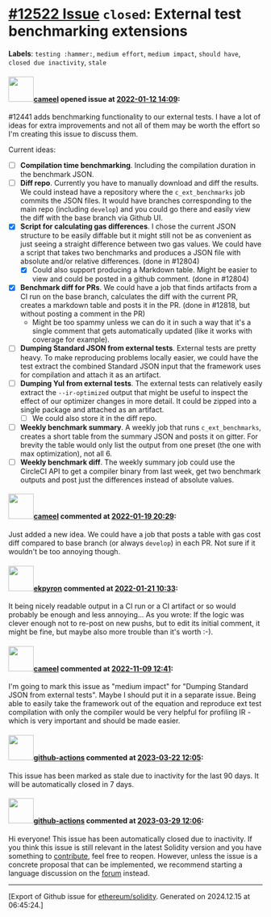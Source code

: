 # [\#12522 Issue](https://github.com/ethereum/solidity/issues/12522) `closed`: External test benchmarking extensions
**Labels**: `testing :hammer:`, `medium effort`, `medium impact`, `should have`, `closed due inactivity`, `stale`


#### <img src="https://avatars.githubusercontent.com/u/137030?v=4" width="50">[cameel](https://github.com/cameel) opened issue at [2022-01-12 14:09](https://github.com/ethereum/solidity/issues/12522):

#12441 adds benchmarking functionality to our external tests. I have a lot of ideas for extra improvements and not all of them may be worth the effort so I'm creating this issue to discuss them.

Current ideas:
- [ ] **Compilation time benchmarking**. Including the compilation duration in the benchmark JSON.
- [ ] **Diff repo**. Currently you have to manually download and diff the results. We could instead have a repository where the `c_ext_benchmarks` job commits the JSON files. It would have branches corresponding to the main repo (including `develop`) and you could go there and easily view the diff with the base branch via Github UI.
- [x] **Script for calculating gas differences**. I chose the current JSON structure to be easily diffable but it might still not be as convenient as just seeing a straight difference between two gas values. We could have a script that takes two benchmarks and produces a JSON file with absolute and/or relative differences. (done in #12804)
    - [x] Could also support producing a Markdown table. Might be easier to view and could be posted in a github comment. (done in #12804)
- [x] **Benchmark diff for PRs**. We could have a job that finds artifacts from a CI run on the base branch, calculates the diff with the current PR, creates a markdown table and posts it in the PR. (done in #12818, but without posting a comment in the PR)
    - Might be too spammy unless we can do it in such a way that it's a single comment that gets automatically updated (like it works with coverage for example).
- [ ] **Dumping Standard JSON from external tests**. External tests are pretty heavy. To make reproducing problems locally easier, we could have the test extract the combined Standard JSON input that the framework uses for compilation and attach it as an artifact.
- [ ] **Dumping Yul from external tests**. The external tests can relatively easily extract the `--ir-optimized` output that might be useful to inspect the effect of our optimizer changes in more detail. It could be zipped into a single package and attached as an artifact.
    - [ ] We could also store it in the diff repo.
- [ ] **Weekly benchmark summary**. A weekly job that runs `c_ext_benchmarks`, creates a short table from the summary JSON and posts it on gitter. For brevity the table would only list the output from one preset (the one with max optimization), not all 6.
- [ ] **Weekly benchmark diff**. The weekly summary job could use the CircleCI API to get a compiler binary from last week, get two benchmark outputs and post just the differences instead of absolute values.

#### <img src="https://avatars.githubusercontent.com/u/137030?v=4" width="50">[cameel](https://github.com/cameel) commented at [2022-01-19 20:29](https://github.com/ethereum/solidity/issues/12522#issuecomment-1016843174):

Just added a new idea. We could have a job that posts a table with gas cost diff compared to base branch (or always `develop`) in each PR. Not sure if it wouldn't be too annoying though.

#### <img src="https://avatars.githubusercontent.com/u/1347491?v=4" width="50">[ekpyron](https://github.com/ekpyron) commented at [2022-01-21 10:33](https://github.com/ethereum/solidity/issues/12522#issuecomment-1018382784):

It being nicely readable output in a CI run or a CI artifact or so would probably be enough and less annoying...
As you wrote: If the logic was clever enough not to re-post on new pushs, but to edit its initial comment, it might be fine, but maybe also more trouble than it's worth :-).

#### <img src="https://avatars.githubusercontent.com/u/137030?v=4" width="50">[cameel](https://github.com/cameel) commented at [2022-11-09 12:41](https://github.com/ethereum/solidity/issues/12522#issuecomment-1308693511):

I'm going to mark this issue as "medium impact" for "Dumping Standard JSON from external tests". Maybe I should put it in a separate issue. Being able to easily take the framework out of the equation and reproduce ext test compilation with only the compiler would be very helpful for profiling IR - which is very important and should be made easier.

#### <img src="https://avatars.githubusercontent.com/in/15368?v=4" width="50">[github-actions](https://github.com/apps/github-actions) commented at [2023-03-22 12:05](https://github.com/ethereum/solidity/issues/12522#issuecomment-1479450503):

This issue has been marked as stale due to inactivity for the last 90 days.
It will be automatically closed in 7 days.

#### <img src="https://avatars.githubusercontent.com/in/15368?v=4" width="50">[github-actions](https://github.com/apps/github-actions) commented at [2023-03-29 12:06](https://github.com/ethereum/solidity/issues/12522#issuecomment-1488478736):

Hi everyone! This issue has been automatically closed due to inactivity.
If you think this issue is still relevant in the latest Solidity version and you have something to [contribute](https://docs.soliditylang.org/en/latest/contributing.html), feel free to reopen.
However, unless the issue is a concrete proposal that can be implemented, we recommend starting a language discussion on the [forum](https://forum.soliditylang.org) instead.


-------------------------------------------------------------------------------



[Export of Github issue for [ethereum/solidity](https://github.com/ethereum/solidity). Generated on 2024.12.15 at 06:45:24.]
